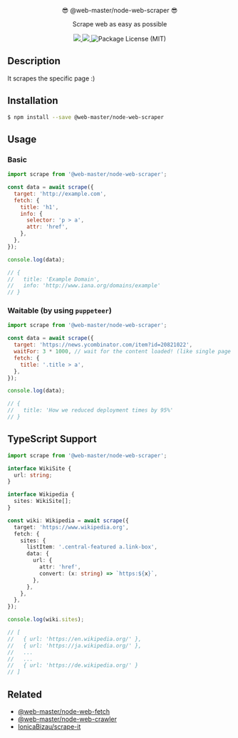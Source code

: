 <p align="center">😎 @web-master/node-web-scraper 😎</p>
<p align="center">Scrape web as easy as possible</p>
<p align="center">
  <a href="https://npm.im/@web-master/node-web-scraper" alt="A version of @web-master/node-web-scraper">
    <img src="https://img.shields.io/npm/v/@web-master/node-web-scraper.svg">
  </a>
  <a href="https://npm.im/@web-master/node-web-scraper" alt="Downloads of @web-master/node-web-scraper">
    <img src="https://img.shields.io/npm/dt/@web-master/node-web-scraper.svg">
  </a>
  <img src="https://img.shields.io/npm/l/@web-master/node-web-scraper.svg" alt="Package License (MIT)">
</p>

## Description

It scrapes the specific page :)

## Installation

```bash
$ npm install --save @web-master/node-web-scraper
```

## Usage

### Basic

```js
import scrape from '@web-master/node-web-scraper';

const data = await scrape({
  target: 'http://example.com',
  fetch: {
    title: 'h1',
    info: {
      selector: 'p > a',
      attr: 'href',
    },
  },
});

console.log(data);

// {
//   title: 'Example Domain',
//   info: 'http://www.iana.org/domains/example'
// }
```

### Waitable (by using `puppeteer`)

```js
import scrape from '@web-master/node-web-scraper';

const data = await scrape({
  target: 'https://news.ycombinator.com/item?id=20821022',
  waitFor: 3 * 1000, // wait for the content loaded! (like single page apps)
  fetch: {
    title: '.title > a',
  },
});

console.log(data);

// {
//   title: 'How we reduced deployment times by 95%'
// }
```

## TypeScript Support

```ts
import scrape from '@web-master/node-web-scraper';

interface WikiSite {
  url: string;
}

interface Wikipedia {
  sites: WikiSite[];
}

const wiki: Wikipedia = await scrape({
  target: 'https://www.wikipedia.org',
  fetch: {
    sites: {
      listItem: '.central-featured a.link-box',
      data: {
        url: {
          attr: 'href',
          convert: (x: string) => `https:${x}`,
        },
      },
    },
  },
});

console.log(wiki.sites);

// [
//   { url: 'https://en.wikipedia.org/' },
//   { url: 'https://ja.wikipedia.org/' },
//   ...
//   ...
//   { url: 'https://de.wikipedia.org/' }
// ]
```

## Related

- [@web-master/node-web-fetch](https://github.com/saltyshiomix/web-master/blob/master/packages/node-web-fetch)
- [@web-master/node-web-crawler](https://github.com/saltyshiomix/web-master/blob/master/packages/node-web-crawler)
- [IonicaBizau/scrape-it](https://github.com/IonicaBizau/scrape-it)
